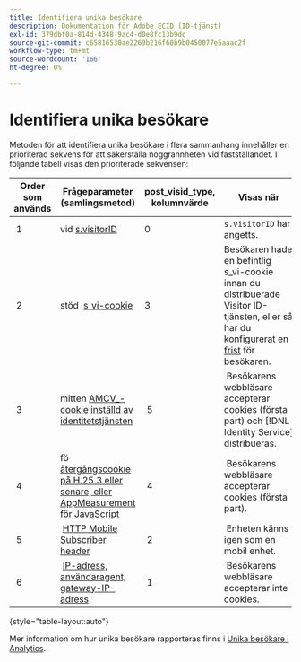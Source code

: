 ```yaml
---
title: Identifiera unika besökare
description: Dokumentation för Adobe ECID (ID-tjänst)
exl-id: 379dbf0a-814d-4348-9ac4-d0e8fc13b9dc
source-git-commit: c65816530ae2269b216f60b9b0450077e5aaac2f
workflow-type: tm+mt
source-wordcount: '166'
ht-degree: 0%

---
```


# Identifiera unika besökare

Metoden för att identifiera unika besökare i flera sammanhang innehåller en prioriterad sekvens för att säkerställa noggrannheten vid fastställandet. I följande tabell visas den prioriterade sekvensen:

| Order som används | Frågeparameter (samlingsmetod) | post_visid_type, kolumnvärde | Visas när |
|---|---|---|---|
|  1  | vid [s.visitorID](https://experienceleague.adobe.com/docs/analytics/implementation/vars/config-vars/visitorid.html?lang=en)  | 0  | `s.visitorID` har angetts. |
|  2  | stöd  [s_vi-cookie](https://experienceleague.adobe.com/docs/core-services/interface/administration/ec-cookies/cookies-analytics.html?lang=en#section-5d50a078de444d12b7d927d68ff3b679)  | 3  | Besökaren hade en befintlig s_vi-cookie innan du distribuerade Visitor ID-tjänsten, eller så har du konfigurerat en [frist](https://experienceleague.adobe.com/docs/id-service/using/reference/analytics-reference/grace-period.html?lang=en) för besökaren.  |
|  3  | mitten [AMCV_-cookie inställd av identitetstjänsten](../introduction/cookies.md)  |  5  |  Besökarens webbläsare accepterar cookies (första part) och [!DNL Identity Service] distribueras.  |
|  4  | fö [återgångscookie på H.25.3 eller senare, eller AppMeasurement för JavaScript](https://experienceleague.adobe.com/docs/core-services/interface/administration/ec-cookies/cookies-analytics.html?lang=en#section-65e33f9bfc264959ac1513e2f4b10ac7)  |  4  |  Besökarens webbläsare accepterar cookies (första part).  |
|  5  |  [HTTP Mobile Subscriber header](https://experienceleague.adobe.com/docs/analytics/export/analytics-data-feed/data-feed-contents/datafeeds-reference.html?lang=en)  |  2  |  Enheten känns igen som en mobil enhet.  |
|  6  |  [IP-adress, användaragent, gateway-IP-adress](https://experienceleague.adobe.com/docs/analytics/components/metrics/unique-visitors.html?lang=en)  |  1  |  Besökarens webbläsare accepterar inte cookies. |

{style="table-layout:auto"}

Mer information om hur unika besökare rapporteras finns i [Unika besökare i Analytics](https://experienceleague.adobe.com/docs/analytics/components/metrics/unique-visitors.html?lang=en).
